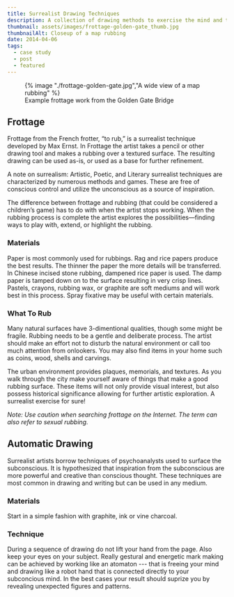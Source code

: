```yaml
---
title: Surrealist Drawing Techniques
description: A collection of drawing methods to exercise the mind and the role of the subconcious in art and design 
thumbnail: assets/images/frottage-golden-gate_thumb.jpg
thumbnailAlt: Closeup of a map rubbing 
date: 2014-04-06
tags:
  - case study
  - post
  - featured
---
```


<figure>
  {% image "./frottage-golden-gate.jpg","A wide view of a map rubbing" %}
<figcaption>Example frottage work from the Golden Gate Bridge</figcaption>  
</figure>

## Frottage

Frottage from the French frotter, “to rub,” is a surrealist technique developed by Max Ernst. In Frottage the artist takes a pencil or other drawing tool and makes a rubbing over a textured surface. The resulting drawing can be used as-is, or used as a base for further refinement.

A note on surrealism: Artistic, Poetic, and Literary surrealist techniques are characterized by numerous methods and games. These are free of conscious control and utilize the unconscious as a source of inspiration.

The difference between frottage and rubbing (that could be considered a children’s game) has to do with when the artist stops working. When the rubbing process is complete the artist explores the possibilities—finding ways to play with, extend, or highlight the rubbing.

### Materials  
Paper is most commonly used for rubbings. Rag and rice papers produce the best results. The thinner the paper the more details will be transferred. In Chinese incised stone rubbing, dampened rice paper is used. The damp paper is tamped down on to the surface resulting in very crisp lines. Pastels, crayons, rubbing wax, or graphite are soft mediums and will work best in this process. Spray fixative may be useful with certain materials.

### What To Rub  
Many natural surfaces have 3-dimentional qualities, though some might be fragile. Rubbing needs to be a gentle and deliberate process. The artist should make an effort not to disturb the natural environment or call too much attention from onlookers. You may also find items in your home such as coins, wood, shells and carvings.

The urban environment provides plaques, memorials, and textures. As you walk through the city make yourself aware of things that make a good rubbing surface. These items will not only provide visual interest, but also possess historical significance allowing for further artistic exploration. A surrealist exercise for sure!

_Note: Use caution when searching frottage on the Internet. The term can also refer to sexual rubbing._

## Automatic Drawing

Surrealist artists borrow techniques of psychoanalysts used to surface the subconscious. It is hypothesized that inspiration from the subconscious are more powerful and creative than conscious thought. These techniques are most common in drawing and writing but can be used in any medium.

### Materials
Start in a simple fashion with graphite, ink or vine charcoal. 

### Technique
During a sequence of drawing do not lift your hand from the page. Also keep your eyes on your subject. Really gestural and energetic mark making can be achieved by working like an atomaton --- that is freeing your mind and drawing like a robot hand that is connected directly to your subconcious mind. In the best cases your result should suprize you by revealing unexpected figures and patterns. 